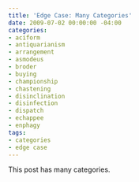 ```yaml
---
title: 'Edge Case: Many Categories'
date: 2009-07-02 00:00:00 -04:00
categories:
- aciform
- antiquarianism
- arrangement
- asmodeus
- broder
- buying
- championship
- chastening
- disinclination
- disinfection
- dispatch
- echappee
- enphagy
tags:
- categories
- edge case
---
```


This post has many categories.